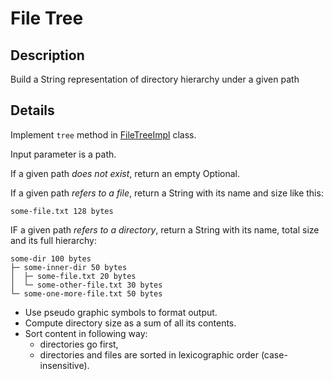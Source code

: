 # File Tree

## Description
Build a String representation of directory hierarchy under a given path  

## Details
Implement `tree` method in [FileTreeImpl](src/main/java/corejava/tasks/filetree/FileTreeImpl.java) class.

Input parameter is a path.

If a given path *does not exist*, return an empty Optional.

If a given path *refers to a file*, return a String with its name and size like this: 
    
    some-file.txt 128 bytes
    
IF a given path *refers to a directory*, return a String with its name, total size and its full hierarchy:

    some-dir 100 bytes
    ├─ some-inner-dir 50 bytes
    │  ├─ some-file.txt 20 bytes    
    │  └─ some-other-file.txt 30 bytes
    └─ some-one-more-file.txt 50 bytes
    
- Use pseudo graphic symbols to format output.
- Compute directory size as a sum of all its contents.
- Sort content in following way:
    - directories go first,
    - directories and files are sorted in lexicographic order (case-insensitive).
